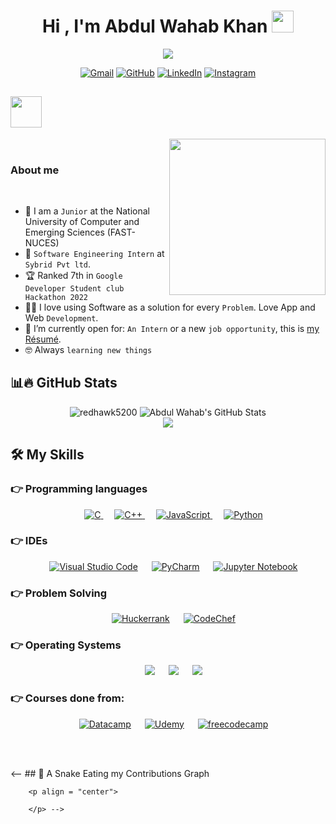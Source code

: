 <!--
### Hi there 👋

**redhawk5200/redhawk520** is a ✨ _special_ ✨ repository because its `README.md` (this file) appears on your GitHub profile.

Here are some ideas to get you started:

- 🔭 I’m currently working on ...
- 🌱 I’m currently learning ...
- 👯 I’m looking to collaborate on ...
- 🤔 I’m looking for help with ...
- 💬 Ask me about ...
- 📫 How to reach me: ...
- 😄 Pronouns: ...
- ⚡ Fun fact: ...
-->

<h1 align="center">Hi , I'm Abdul Wahab Khan <img src="https://media.giphy.com/media/hvRJCLFzcasrR4ia7z/giphy.gif" width="35"></h1>
<p align="center">
  <a href="https://github.com/DenverCoder1/readme-typing-svg"><img src="https://readme-typing-svg.herokuapp.com?lines=Software+Engineering+Student;React+Native+Developer;GDSC+Hackathon+2022+qualifier;Junior+at+FAST-NUCES;Learning+Full+Stack+Development+By+Angela+U;Always%20learning%20new%20things&center=true&width=500&height=50"></a>
</p>

<p align="center">
	<a href="mailto:abdulwahab052001@gmail.com"><img img src="https://img.shields.io/badge/gmail-%23EA4335.svg?style=plastic&logo=gmail&logoColor=white" alt="Gmail"/></a>
	<a href="https://github.com/redhawk5200"><img src="https://img.shields.io/badge/github-%23181717.svg?style=plastic&logo=github&logoColor=white" alt="GitHub"/></a>
	<a href="https://www.linkedin.com/in/abdul-wahab-khan-b20a98229/"><img src="https://img.shields.io/badge/linkedin-%230A66C2.svg?style=plastic&logo=linkedin&logoColor=white" alt="LinkedIn"/></a>
	<a href="https://www.instagram.com/mikekowlski/"><img src="https://img.shields.io/badge/instagram-%23E4405F.svg?style=plastic&logo=instagram&logoColor=white" alt="Instagram"/></a>
</p>


## <img src = "https://user-images.githubusercontent.com/63050133/156777293-72a6e681-2582-4a9d-ad92-09d1181d47c7.gif" width = 50px>  

<img align="right" src="https://user-images.githubusercontent.com/63050133/156676671-d5b2e362-97d4-4404-9447-dd71ddfea82f.gif" width = 250px/>

<br>
<h3>About me</h3>
<br>

- :school: I am a `Junior` at the National University of Computer and Emerging Sciences (FAST-NUCES)
- 🔭 `Software Engineering Intern` at `Sybrid Pvt ltd`.
- :trophy: Ranked 7th in `Google Developer Student club Hackathon 2022`  
- :technologist: I love using Software as a solution for every `Problem`. Love App and Web `Development`.
- :thinking: I’m currently open for: `An Intern` or a new `job opportunity`, this is [my Résumé](https://drive.google.com/file/d/1XHOqoMmfqOpwUkKfw3vdCrcr5Hi_wNGi/view?usp=sharing).
- :nerd_face: Always `learning new things`

## 📊🔥 GitHub Stats

<p align="center">
  <img src="https://github-readme-streak-stats.herokuapp.com/?user=redhawk5200&theme=algolia" alt="redhawk5200" />
  <img src="https://github-readme-stats.vercel.app/api?username=redhawk5200&show_icons=true&line_height=27&count_private=true&theme=algolia&include_all_commits=true" alt="Abdul Wahab's GitHub Stats" /><br>
  <img src="https://github-readme-stats.vercel.app/api/top-langs/?username=redhawk5200&layout=compact&theme=algolia"/>
  </p>

## 🛠️ My Skills

### 👉 Programming languages

<p align="center"> 
  &emsp; 
  <a href="https://www.cprogramming.com/" target="_blank"> 
    <img alt="C" src="https://img.shields.io/badge/C%20-%232370ED.svg?style=plastic&logo=c&logoColor=white">
  </a> 
  &emsp;
  <a href="https://www.w3schools.com/cpp/" target="_blank"> 
    <img alt="C++" src="https://img.shields.io/badge/C++%20-%2300599C.svg?style=plastic&logo=c%2B%2B&logoColor=white">
  </a> 
  &emsp;
  <a href="https://www.java.com" target="_blank"> 
    <img alt="JavaScript" src="https://img.shields.io/badge/javascript-%23323330.svg?style=for-the-badge&logo=javascript&logoColor=%23F7DF1E">
  </a>
  &emsp;
   <a href="https://www.python.org" target="_blank">
    <img alt="Python" src="https://img.shields.io/badge/Python%20-%2314354C.svg?style=plastic&logo=python&logoColor=white">
  </a>
</p>

### 👉 IDEs
 
<p align="center">
  &emsp;
    <a href="#"><img alt="Visual Studio Code" src="https://img.shields.io/badge/Visual%20Studio%20Code-0078d7.svg?style=plastic&logo=visual-studio-code&logoColor=white"></a>
  &emsp;
    <a href="#"><img alt="PyCharm" src="https://img.shields.io/badge/pycharm-143?style=for-the-badge&logo=pycharm&logoColor=black&color=black&labelColor=green"></a>
  &emsp;
    <a href="#"><img alt="Jupyter Notebook" src="https://img.shields.io/badge/jupyter-%23FA0F00.svg?style=for-the-badge&logo=jupyter&logoColor=white"></a>
</p>

 ### 👉 Problem Solving
 
<p align="center">
  &emsp;
    <a href="#"><img alt = "Huckerrank" src="https://img.shields.io/badge/hackerrank-%232EC866.svg?style=plastic&logo=hackerrank&logoColor=white" /></a>
  &emsp;
    <a href="#"><img alt = "CodeChef" src="https://img.shields.io/badge/codechef-%235B4638.svg?style=plastic&logo=codechef&logoColor=white" /></a>
</p>

 ### 👉 Operating Systems
 
<p align="center">
  &emsp;
    <a href="#"><img src="https://img.shields.io/badge/Linux-FCC624?style=plastic&logo=linux&logoColor=black"></a>
  &emsp;
    <a href="#"><img src="https://img.shields.io/badge/Ubuntu-E95420?style=plastic&logo=ubuntu&logoColor=white"></a>
  &emsp;
    <a href="#"><img src="https://img.shields.io/badge/Windows-0078D6?style=plastic&logo=windows&logoColor=white"></a>	  
</p>
 
 ### 👉 Courses done from:
 
<p align="center">
  &emsp;
    <a href="#"><img alt = "Datacamp" src="https://img.shields.io/badge/Datacamp-05192D?style=for-the-badge&logo=datacamp&logoColor=03E860" /></a>
  &emsp;
    <a href="#"><img alt = "Udemy" src="https://img.shields.io/badge/Udemy-A435F0?style=for-the-badge&logo=Udemy&logoColor=white" /></a>
  &emsp;
    <a href="#"><img alt = "freecodecamp" src="https://img.shields.io/badge/Freecodecamp-%23123.svg?&style=for-the-badge&logo=freecodecamp&logoColor=green" /></a>
</p>

<br>
</br>

<-- ## 🐍 A Snake Eating my Contributions Graph
			
		<p align = "center">
			
		</p> -->



